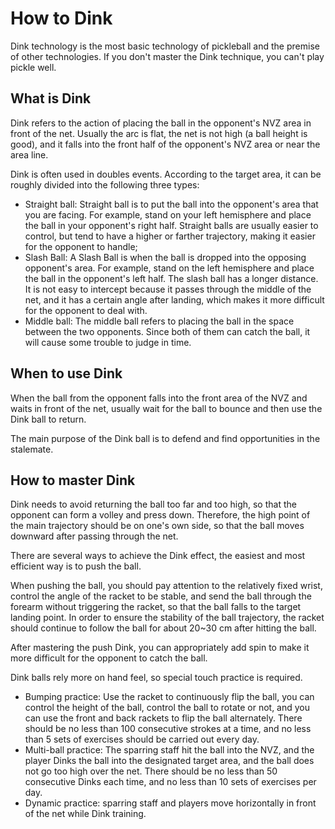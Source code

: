 # How to Dink

Dink technology is the most basic technology of pickleball and the premise of other technologies. If you don't master the Dink technique, you can't play pickle well.

## What is Dink

Dink refers to the action of placing the ball in the opponent's NVZ area in front of the net. Usually the arc is flat, the net is not high (a ball height is good), and it falls into the front half of the opponent's NVZ area or near the area line.

Dink is often used in doubles events. According to the target area, it can be roughly divided into the following three types:

* Straight ball: Straight ball is to put the ball into the opponent's area that you are facing. For example, stand on your left hemisphere and place the ball in your opponent's right half. Straight balls are usually easier to control, but tend to have a higher or farther trajectory, making it easier for the opponent to handle;
* Slash Ball: A Slash Ball is when the ball is dropped into the opposing opponent's area. For example, stand on the left hemisphere and place the ball in the opponent's left half. The slash ball has a longer distance. It is not easy to intercept because it passes through the middle of the net, and it has a certain angle after landing, which makes it more difficult for the opponent to deal with.
* Middle ball: The middle ball refers to placing the ball in the space between the two opponents. Since both of them can catch the ball, it will cause some trouble to judge in time.

## When to use Dink

When the ball from the opponent falls into the front area of ​​the NVZ and waits in front of the net, usually wait for the ball to bounce and then use the Dink ball to return.

The main purpose of the Dink ball is to defend and find opportunities in the stalemate.

## How to master Dink

Dink needs to avoid returning the ball too far and too high, so that the opponent can form a volley and press down. Therefore, the high point of the main trajectory should be on one's own side, so that the ball moves downward after passing through the net.

There are several ways to achieve the Dink effect, the easiest and most efficient way is to push the ball.

When pushing the ball, you should pay attention to the relatively fixed wrist, control the angle of the racket to be stable, and send the ball through the forearm without triggering the racket, so that the ball falls to the target landing point. In order to ensure the stability of the ball trajectory, the racket should continue to follow the ball for about 20~30 cm after hitting the ball.

After mastering the push Dink, you can appropriately add spin to make it more difficult for the opponent to catch the ball.

Dink balls rely more on hand feel, so special touch practice is required.

* Bumping practice: Use the racket to continuously flip the ball, you can control the height of the ball, control the ball to rotate or not, and you can use the front and back rackets to flip the ball alternately. There should be no less than 100 consecutive strokes at a time, and no less than 5 sets of exercises should be carried out every day.
* Multi-ball practice: The sparring staff hit the ball into the NVZ, and the player Dinks the ball into the designated target area, and the ball does not go too high over the net. There should be no less than 50 consecutive Dinks each time, and no less than 10 sets of exercises per day.
* Dynamic practice: sparring staff and players move horizontally in front of the net while Dink training.